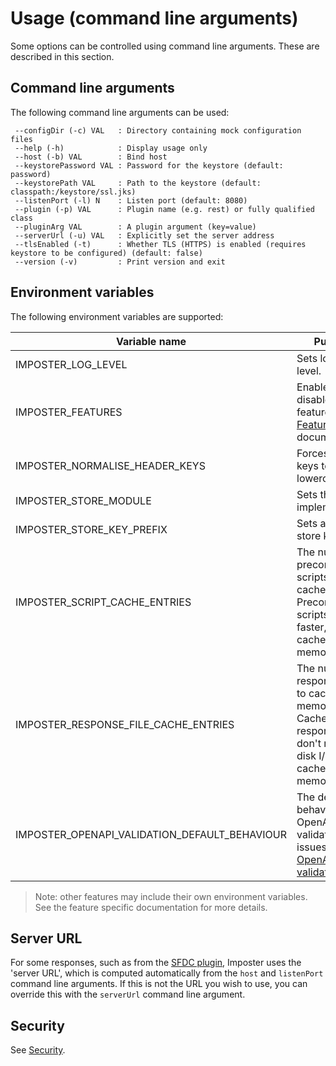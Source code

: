 # Usage (command line arguments)

Some options can be controlled using command line arguments. These are described in this section.

## Command line arguments

The following command line arguments can be used:

     --configDir (-c) VAL   : Directory containing mock configuration files
     --help (-h)            : Display usage only
     --host (-b) VAL        : Bind host
     --keystorePassword VAL : Password for the keystore (default: password)
     --keystorePath VAL     : Path to the keystore (default: classpath:/keystore/ssl.jks)
     --listenPort (-l) N    : Listen port (default: 8080)
     --plugin (-p) VAL      : Plugin name (e.g. rest) or fully qualified class
     --pluginArg VAL        : A plugin argument (key=value)
     --serverUrl (-u) VAL   : Explicitly set the server address
     --tlsEnabled (-t)      : Whether TLS (HTTPS) is enabled (requires keystore to be configured) (default: false)
     --version (-v)         : Print version and exit

## Environment variables

The following environment variables are supported:

| Variable name                                 | Purpose                                                                                                                   | Default                                                | Description/example(s)                           |
|-----------------------------------------------|---------------------------------------------------------------------------------------------------------------------------|--------------------------------------------------------|--------------------------------------------------|
| IMPOSTER_LOG_LEVEL                            | Sets logging level.                                                                                                       | `DEBUG`                                                | `INFO`, `DEBUG`, `TRACE`                         |
| IMPOSTER_FEATURES                             | Enables or disables features. See [Features](features_plugins.md) documentation.                                          | Per [default features](./features_plugins.md).         | `metrics=false,stores=true`                      |
| IMPOSTER_NORMALISE_HEADER_KEYS                | Forces header keys to be lowercased.                                                                                      | `false`                                                | boolean                                          |
| IMPOSTER_STORE_MODULE                         | Sets the store implementation.                                                                                            | `io.gatehill.imposter.store.inmem.InMemoryStoreModule` | See [Stores](./stores.md).                       |
| IMPOSTER_STORE_KEY_PREFIX                     | Sets a prefix for store keys.                                                                                             | Empty                                                  | See [Stores](./stores.md).                       |
| IMPOSTER_SCRIPT_CACHE_ENTRIES                 | The number of precompiled scripts to cache. Precompiled scripts execute faster, but the cache uses memory.                | `20`                                                   | `30`                                             |
| IMPOSTER_RESPONSE_FILE_CACHE_ENTRIES          | The number of response files to cache in memory. Cached response files don't require disk I/O, but the cache uses memory. | `20`                                                   | `30`                                             |
| IMPOSTER_OPENAPI_VALIDATION_DEFAULT_BEHAVIOUR | The default behaviour for OpenAPI validation issues. See [OpenAPI validation](openapi_validation.md).                     | `IGNORE`                                               | See [OpenAPI validation](openapi_validation.md). |

> Note: other features may include their own environment variables. See the feature specific documentation for more details.

## Server URL

For some responses, such as from the [SFDC plugin](sfdc_plugin.md), Imposter uses the 'server URL', which is computed automatically from the `host` and `listenPort` command line arguments. If this is not the URL you wish to use, you can override this with the `serverUrl` command line argument.

## Security

See [Security](security.md).
